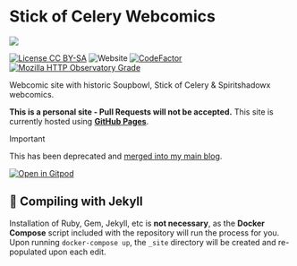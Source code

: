# Stick of Celery Webcomics

![](https://github.com/soup-bowl/comics/assets/11209477/b6e7b8b8-0452-4256-b8e4-8ea8ed5ff8d7)

[![License CC BY-SA](https://img.shields.io/github/license/soup-bowl/comics)](http://creativecommons.org/licenses/by-sa/4.0/)
![Website](https://img.shields.io/website?down_message=offline&up_message=online&url=https%3A%2F%2Fwebcomics.soupbowl.io)
[![CodeFactor](https://www.codefactor.io/repository/github/soup-bowl/comics/badge)](https://www.codefactor.io/repository/github/soup-bowl/comics)
[![Mozilla HTTP Observatory Grade](https://img.shields.io/mozilla-observatory/grade-score/soupbowl.io)](https://observatory.mozilla.org/analyze/webcomics.soupbowl.io)

Webcomic site with historic Soupbowl, Stick of Celery & Spiritshadowx webcomics.

**This is a personal site - Pull Requests will not be accepted.** This site is currently hosted using **[GitHub Pages][gh]**.

> [!IMPORTANT]  
> This has been deprecated and [merged into my main blog](https://blog.soupbowl.io/comics/).

[![Open in Gitpod](https://gitpod.io/button/open-in-gitpod.svg)](https://gitpod.io/#https://github.com/soup-bowl/comics)

## 🧪 Compiling with Jekyll

Installation of Ruby, Gem, Jekyll, etc is **not necessary**, as the **Docker Compose** script included with the repository will run the process for you. Upon running `docker-compose up`, the `_site` directory will be created and re-populated upon each edit.

[h]:  https://user-images.githubusercontent.com/11209477/147856239-c7eb65c9-ba89-44fa-bf32-1e68568dc48b.png
[s]:  https://webcomics.soupbowl.io
[p]:  https://github.com/soup-bowl/soup-bowl.github.io
[gh]: https://docs.github.com/en/pages
[j]:  https://jekyllrb.com/
